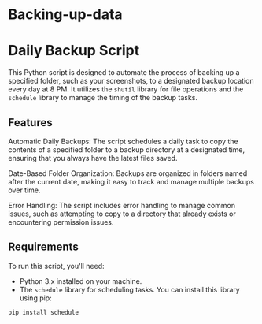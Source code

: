 # Backing-up-data
# Daily Backup Script

This Python script is designed to automate the process of backing up a specified folder, such as your screenshots, to a designated backup location every day at 8 PM. It utilizes the `shutil` library for file operations and the `schedule` library to manage the timing of the backup tasks.

## Features

Automatic Daily Backups: The script schedules a daily task to copy the contents of a specified folder to a backup directory at a designated time, ensuring that you always have the latest files saved.
  
Date-Based Folder Organization: Backups are organized in folders named after the current date, making it easy to track and manage multiple backups over time.

Error Handling: The script includes error handling to manage common issues, such as attempting to copy to a directory that already exists or encountering permission issues.

## Requirements

To run this script, you'll need:

- Python 3.x installed on your machine.
- The `schedule` library for scheduling tasks. You can install this library using pip:

```bash
pip install schedule
